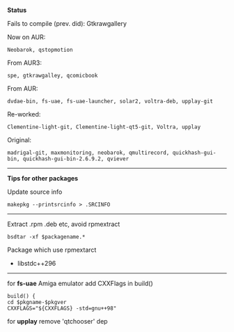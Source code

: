 **Status**

Fails to compile (prev. did): Gtkrawgallery

Now on AUR:

    Neobarok, qstopmotion

From AUR3: 

    spe, gtkrawgalley, qcomicbook

From AUR: 

    dvdae-bin, fs-uae, fs-uae-launcher, solar2, voltra-deb, upplay-git

Re-worked:

    Clementine-light-git, Clementine-light-qt5-git, Voltra, upplay

Original: 

    madrigal-git, maxmonitoring, neobarok, qmultirecord, quickhash-gui-bin, quickhash-gui-bin-2.6.9.2, qviever

***

**Tips for other packages**

Update source info

    makepkg --printsrcinfo > .SRCINFO

***

Extract .rpm .deb etc, avoid rpmextract

    bsdtar -xf $packagename.*

Package which use rpmextarct

* libstdc++296

***

for **fs-uae** Amiga emulator add CXXFlags in build()

	build() {
	cd $pkgname-$pkgver
	CXXFLAGS="${CXXFLAGS} -std=gnu++98"

for **upplay** remove 'qtchooser' dep
